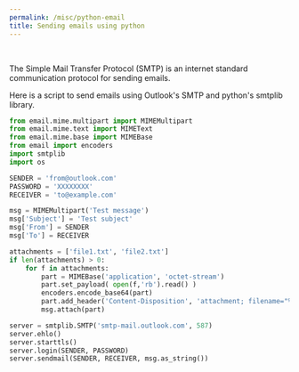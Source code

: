 ```yaml
---
permalink: /misc/python-email
title: Sending emails using python
---
```


<br>


The Simple Mail Transfer Protocol (SMTP) is an internet standard communication protocol for sending emails. <br>

Here is a script to send emails using Outlook's SMTP and python's smtplib library.

```py
from email.mime.multipart import MIMEMultipart
from email.mime.text import MIMEText
from email.mime.base import MIMEBase
from email import encoders
import smtplib
import os

SENDER = 'from@outlook.com'
PASSWORD = 'XXXXXXXX'
RECEIVER = 'to@example.com'

msg = MIMEMultipart('Test message')
msg['Subject'] = 'Test subject'
msg['From'] = SENDER
msg['To'] = RECEIVER

attachments = ['file1.txt', 'file2.txt']
if len(attachments) > 0: 
    for f in attachments:
        part = MIMEBase('application', 'octet-stream')
        part.set_payload( open(f,'rb').read() )
        encoders.encode_base64(part)
        part.add_header('Content-Disposition', 'attachment; filename="%s"' % os.path.basename(f))
        msg.attach(part)

server = smtplib.SMTP('smtp-mail.outlook.com', 587)
server.ehlo()
server.starttls()
server.login(SENDER, PASSWORD) 
server.sendmail(SENDER, RECEIVER, msg.as_string())
```
